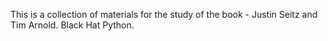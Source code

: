 This is a collection of materials for the study of the book - Justin Seitz and Tim Arnold. Black Hat Python. 